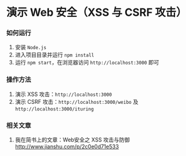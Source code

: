 # 演示 Web 安全（XSS 与 CSRF 攻击）

### 如何运行

1. 安装 `Node.js`
2. 进入项目目录并运行 `npm install`
3. 运行 `npm start`，在浏览器访问 `http://localhost:3000` 即可

### 操作方法

1. 演示 XSS 攻击：`http://localhost:3000`
2. 演示 CSRF 攻击：`http://localhost:3000/weibo` 及 `http://localhost:3000/ituring`

### 相关文章
1. 我在简书上的文章：Web安全之 XSS 攻击与防御 http://www.jianshu.com/p/2c0e0d71e533
